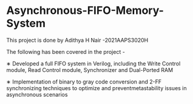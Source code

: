 # Asynchronous-FIFO-Memory-System

This project is done by Adithya H Nair -2021AAPS3020H

The following has been covered in the project -

 ∗ Developed a full FIFO system in Verilog, including the Write Control module, Read Control module, Synchronizer and Dual-Ported RAM
 
 
 ∗ Implementation of binary to gray code conversion and 2-FF synchronizing techniques to optimize and preventmetastability issues in asynchronous scenarios
